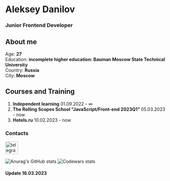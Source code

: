 # Aleksey Danilov 
 ### Junior Frontend Developer


## About me
  Age: <b>27</b> <br/>
  Education:  <b>incomplete higher education: Bauman Moscow State Technical University</b> <br/>
  Country: <b>Russia</b> <br/>
  City: <b>Moscow</b> <br/>
    
## Courses and Training


  1. <b> Independent learning</b> 01.09.2022 - ∞  
  2. <b>The Rolling Scopes School "JavaScript/Front-end 2023Q1" </b> 05.03.2023 - now 
  3. <b>Hotels.ru</b> 10.02.2023 - now




### Contacts
 <a href="https://t.me/Aleksey488"><img style="width: 40px;" src="https://cdn-icons-png.flaticon.com/512/121/121521.png" alt="telegram" /></a>
  
 
![Anurag's GitHub stats](https://github-readme-stats.vercel.app/api?username=snezh88k&theme=cobalt&show_icons=true)
![Codewars stats](https://www.codewars.com/users/rsschool_18bec9bd25cded39/badges/large)

#### Update 16.03.2023







